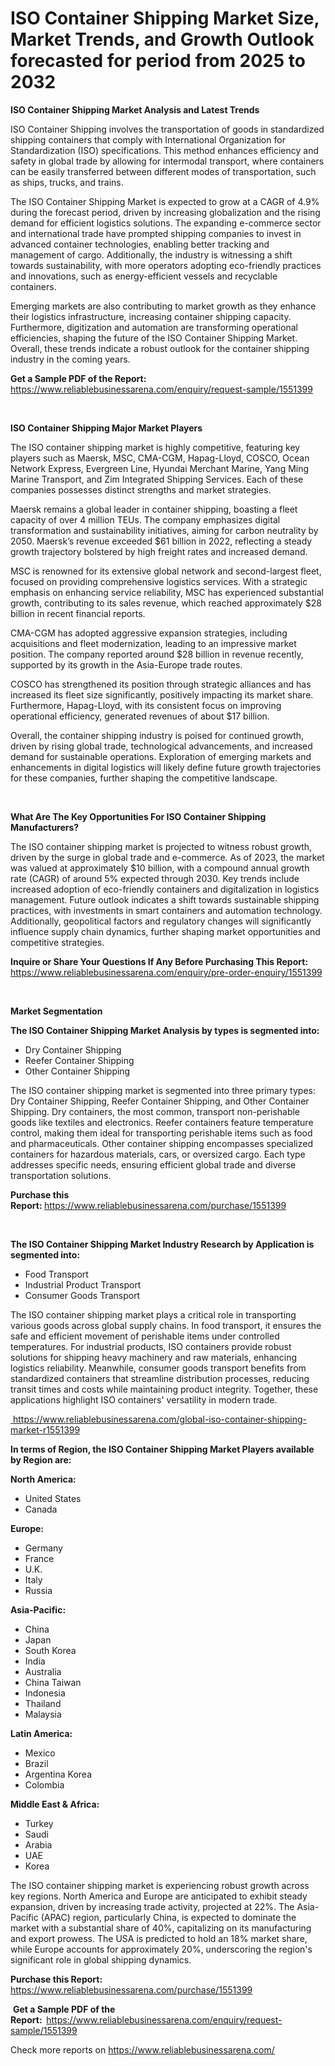<p><h1>ISO Container Shipping Market Size, Market Trends, and Growth Outlook forecasted for period from 2025 to 2032</h1></p><p><strong>ISO Container Shipping Market Analysis and Latest Trends</strong></p>
<p><p>ISO Container Shipping involves the transportation of goods in standardized shipping containers that comply with International Organization for Standardization (ISO) specifications. This method enhances efficiency and safety in global trade by allowing for intermodal transport, where containers can be easily transferred between different modes of transportation, such as ships, trucks, and trains. </p><p>The ISO Container Shipping Market is expected to grow at a CAGR of 4.9% during the forecast period, driven by increasing globalization and the rising demand for efficient logistics solutions. The expanding e-commerce sector and international trade have prompted shipping companies to invest in advanced container technologies, enabling better tracking and management of cargo. Additionally, the industry is witnessing a shift towards sustainability, with more operators adopting eco-friendly practices and innovations, such as energy-efficient vessels and recyclable containers. </p><p>Emerging markets are also contributing to market growth as they enhance their logistics infrastructure, increasing container shipping capacity. Furthermore, digitization and automation are transforming operational efficiencies, shaping the future of the ISO Container Shipping Market. Overall, these trends indicate a robust outlook for the container shipping industry in the coming years.</p></p>
<p><strong>Get a Sample PDF of the Report:&nbsp;</strong> <a href="https://www.reliablebusinessarena.com/enquiry/request-sample/1551399?utm_campaign=2136&utm_medium=2&utm_source=Github&utm_content=ia&utm_term=16022025&utm_id=iso-container-shipping">https://www.reliablebusinessarena.com/enquiry/request-sample/1551399</a></p>
<p>&nbsp;</p>
<p><strong>ISO Container Shipping Major Market Players</strong></p>
<p><p>The ISO container shipping market is highly competitive, featuring key players such as Maersk, MSC, CMA-CGM, Hapag-Lloyd, COSCO, Ocean Network Express, Evergreen Line, Hyundai Merchant Marine, Yang Ming Marine Transport, and Zim Integrated Shipping Services. Each of these companies possesses distinct strengths and market strategies.</p><p>Maersk remains a global leader in container shipping, boasting a fleet capacity of over 4 million TEUs. The company emphasizes digital transformation and sustainability initiatives, aiming for carbon neutrality by 2050. Maersk’s revenue exceeded $61 billion in 2022, reflecting a steady growth trajectory bolstered by high freight rates and increased demand.</p><p>MSC is renowned for its extensive global network and second-largest fleet, focused on providing comprehensive logistics services. With a strategic emphasis on enhancing service reliability, MSC has experienced substantial growth, contributing to its sales revenue, which reached approximately $28 billion in recent financial reports.</p><p>CMA-CGM has adopted aggressive expansion strategies, including acquisitions and fleet modernization, leading to an impressive market position. The company reported around $28 billion in revenue recently, supported by its growth in the Asia-Europe trade routes.</p><p>COSCO has strengthened its position through strategic alliances and has increased its fleet size significantly, positively impacting its market share. Furthermore, Hapag-Lloyd, with its consistent focus on improving operational efficiency, generated revenues of about $17 billion.</p><p>Overall, the container shipping industry is poised for continued growth, driven by rising global trade, technological advancements, and increased demand for sustainable operations. Exploration of emerging markets and enhancements in digital logistics will likely define future growth trajectories for these companies, further shaping the competitive landscape.</p></p>
<p>&nbsp;</p>
<p><strong>What Are The Key Opportunities For ISO Container Shipping Manufacturers?</strong></p>
<p><p>The ISO container shipping market is projected to witness robust growth, driven by the surge in global trade and e-commerce. As of 2023, the market was valued at approximately $10 billion, with a compound annual growth rate (CAGR) of around 5% expected through 2030. Key trends include increased adoption of eco-friendly containers and digitalization in logistics management. Future outlook indicates a shift towards sustainable shipping practices, with investments in smart containers and automation technology. Additionally, geopolitical factors and regulatory changes will significantly influence supply chain dynamics, further shaping market opportunities and competitive strategies.</p></p>
<p><strong>Inquire or Share Your Questions If Any Before Purchasing This Report:</strong> <a href="https://www.reliablebusinessarena.com/enquiry/pre-order-enquiry/1551399?utm_campaign=2136&utm_medium=2&utm_source=Github&utm_content=ia&utm_term=16022025&utm_id=iso-container-shipping">https://www.reliablebusinessarena.com/enquiry/pre-order-enquiry/1551399</a></p>
<p>&nbsp;</p>
<p><strong>Market Segmentation</strong></p>
<p><strong>The ISO Container Shipping Market Analysis by types is segmented into:</strong></p>
<p><ul><li>Dry Container Shipping</li><li>Reefer Container Shipping</li><li>Other Container Shipping</li></ul></p>
<p><p>The ISO container shipping market is segmented into three primary types: Dry Container Shipping, Reefer Container Shipping, and Other Container Shipping. Dry containers, the most common, transport non-perishable goods like textiles and electronics. Reefer containers feature temperature control, making them ideal for transporting perishable items such as food and pharmaceuticals. Other container shipping encompasses specialized containers for hazardous materials, cars, or oversized cargo. Each type addresses specific needs, ensuring efficient global trade and diverse transportation solutions.</p></p>
<p><strong>Purchase this Report:&nbsp;</strong><a href="https://www.reliablebusinessarena.com/purchase/1551399?utm_campaign=2136&utm_medium=2&utm_source=Github&utm_content=ia&utm_term=16022025&utm_id=iso-container-shipping">https://www.reliablebusinessarena.com/purchase/1551399</a></p>
<p>&nbsp;</p>
<p><strong>The ISO Container Shipping Market Industry Research by Application is segmented into:</strong></p>
<p><ul><li>Food Transport</li><li>Industrial Product Transport</li><li>Consumer Goods Transport</li></ul></p>
<p><p>The ISO container shipping market plays a critical role in transporting various goods across global supply chains. In food transport, it ensures the safe and efficient movement of perishable items under controlled temperatures. For industrial products, ISO containers provide robust solutions for shipping heavy machinery and raw materials, enhancing logistics reliability. Meanwhile, consumer goods transport benefits from standardized containers that streamline distribution processes, reducing transit times and costs while maintaining product integrity. Together, these applications highlight ISO containers' versatility in modern trade.</p></p>
<p><a href="https://www.reliablebusinessarena.com/global-iso-container-shipping-market-r1551399?utm_campaign=2136&utm_medium=2&utm_source=Github&utm_content=ia&utm_term=16022025&utm_id=iso-container-shipping">&nbsp;https://www.reliablebusinessarena.com/global-iso-container-shipping-market-r1551399</a></p>
<p><strong>In terms of Region, the ISO Container Shipping Market Players available by Region are:</strong></p>
<p>
    <p> <strong> North America: </strong>
        <ul>
            <li>United States</li>
            <li>Canada</li>
        </ul>
        </p> 
    <p> <strong> Europe: </strong>
        <ul>
            <li>Germany</li>
            <li>France</li>
            <li>U.K.</li>
            <li>Italy</li>
            <li>Russia</li>
        </ul>
        </p> 
    <p> <strong> Asia-Pacific: </strong>
        <ul>
            <li>China</li>
            <li>Japan</li>
            <li>South Korea</li>
            <li>India</li>
            <li>Australia</li>
            <li>China Taiwan</li>
            <li>Indonesia</li>
            <li>Thailand</li>
            <li>Malaysia</li>
        </ul>
        </p> 
    <p> <strong> Latin America: </strong>
        <ul>
            <li>Mexico</li>
            <li>Brazil</li>
            <li>Argentina Korea</li>
            <li>Colombia</li>
        </ul>
        </p> 
    <p> <strong> Middle East & Africa: </strong>
        <ul>
            <li>Turkey</li>
            <li>Saudi</li>
            <li>Arabia</li>
            <li>UAE</li>
            <li>Korea</li>
        </ul>
    </p>
    </p>
<p><p>The ISO container shipping market is experiencing robust growth across key regions. North America and Europe are anticipated to exhibit steady expansion, driven by increasing trade activity, projected at 22%. The Asia-Pacific (APAC) region, particularly China, is expected to dominate the market with a substantial share of 40%, capitalizing on its manufacturing and export prowess. The USA is predicted to hold an 18% market share, while Europe accounts for approximately 20%, underscoring the region's significant role in global shipping dynamics.</p></p>
<p><strong>Purchase this Report: </strong><a href="https://www.reliablebusinessarena.com/purchase/1551399?utm_campaign=2136&utm_medium=2&utm_source=Github&utm_content=ia&utm_term=16022025&utm_id=iso-container-shipping">https://www.reliablebusinessarena.com/purchase/1551399</a></p>
<p>&nbsp;<strong>Get a Sample PDF of the Report:&nbsp;&nbsp;</strong><a href="https://www.reliablebusinessarena.com/enquiry/request-sample/1551399?utm_campaign=2136&utm_medium=2&utm_source=Github&utm_content=ia&utm_term=16022025&utm_id=iso-container-shipping">https://www.reliablebusinessarena.com/enquiry/request-sample/1551399</a></p>
<p><strong></strong></p>
<p>Check more reports on <a href="https://www.reliablebusinessarena.com/?utm_campaign=2136&utm_medium=2&utm_source=Github&utm_content=ia&utm_term=16022025&utm_id=iso-container-shipping">https://www.reliablebusinessarena.com/</a></p>